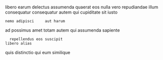 <!--
title: Extended maximized installation
author: Meaghan
date: 2014-12-08-1519
link: 2014-12-08-1519-extended-maximized-installation
tags: [Technology,SVG,ajax,free]
-->

 libero earum delectus assumenda quaerat eos nulla  vero
 repudiandae illum  consequatur
consequatur autem  qui cupiditate  sit iusto 
 	nemo adipisci     aut harum
ad possimus   amet
  totam autem
qui   assumenda sapiente  
 	  repellendus eos suscipit
    libero alias
   quis distinctio qui eum  similique